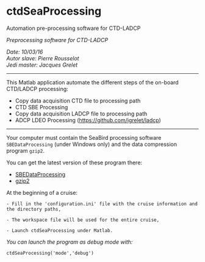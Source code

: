 # ctdSeaProcessing
Automation pre-processing software for CTD-LADCP

 _Preprocessing software for CTD-LADCP_
 
 _Date: 10/03/16_                                     
 _Autor slave: Pierre Rousselot_                           
 _Jedi master: Jacques Grelet_  
 
-----------------------------------------------------------------------

This Matlab application automate the different steps of the on-board CTD/LADCP processing:
* Copy data acquisition CTD file to processing path                     
* CTD SBE Processing                      
* Copy data acquisition LADCP file to processing path                   
* ADCP LDEO Processing (https://github.com/jgrelet/ladcp)      

-----------------------------------------------------------------------
Your computer must contain the SeaBird processing software `SBEDataProcessing` (under Windows only) and the data compression program `gzip2`.

You can get the latest version of these program there:
* [SBEDataProcessing](http://www.seabird.com/software/sbe-data-processing)
* [gzip2](https://github.com/anandology/gzip2)
	

At the beginning of a cruise:

	- Fill in the 'configuration.ini' file with the cruise information and the directory paths,

	- The workspace file will be used for the entire cruise,
	
	- Launch ctdSeaProcessing under Matlab.



	
_You can launch the program as debug mode with:_
```
ctdSeaProcessing('mode','debug')
```
